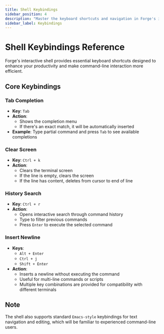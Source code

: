 ```yaml
---
title: Shell Keybindings
sidebar_position: 4
description: "Master the keyboard shortcuts and navigation in Forge's interactive shell"
sidebar_label: Keybindings
---
```


# Shell Keybindings Reference

Forge's interactive shell provides essential keyboard shortcuts designed to enhance your productivity and make command-line interaction more efficient.

## Core Keybindings

### Tab Completion

- **Key**: `Tab`
- **Action**:
  - Shows the completion menu
  - If there's an exact match, it will be automatically inserted
- **Example**: Type partial command and press `Tab` to see available completions

### Clear Screen

- **Key**: `Ctrl + k`
- **Action**:
  - Clears the terminal screen
  - If the line is empty, clears the screen
  - If the line has content, deletes from cursor to end of line

### History Search

- **Key**: `Ctrl + r`
- **Action**:
  - Opens interactive search through command history
  - Type to filter previous commands
  - Press `Enter` to execute the selected command

### Insert Newline

- **Keys**:
  - `Alt + Enter`
  - `Ctrl + j`
  - `Shift + Enter`
- **Action**:
  - Inserts a newline without executing the command
  - Useful for multi-line commands or scripts
  - Multiple key combinations are provided for compatibility with different terminals

## Note

The shell also supports standard `Emacs-style` keybindings for text navigation and editing, which will be familiar to experienced command-line users.
